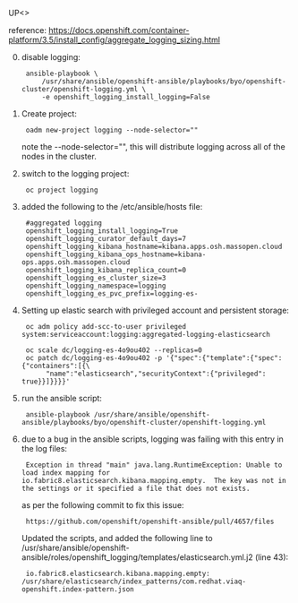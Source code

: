 UP<>

reference: <https://docs.openshift.com/container-platform/3.5/install_config/aggregate_logging_sizing.html>

0) disable logging:

        ansible-playbook \
            /usr/share/ansible/openshift-ansible/playbooks/byo/openshift-cluster/openshift-logging.yml \
            -e openshift_logging_install_logging=False

1) Create project:

        oadm new-project logging --node-selector=""

    note the --node-selector="", this will distribute logging across all of the nodes in the cluster.

2) switch to the logging project:

        oc project logging

3) added the following to the /etc/ansible/hosts file:

        #aggregated logging
        openshift_logging_install_logging=True
        openshift_logging_curator_default_days=7
        openshift_logging_kibana_hostname=kibana.apps.osh.massopen.cloud
        openshift_logging_kibana_ops_hostname=kibana-ops.apps.osh.massopen.cloud
        openshift_logging_kibana_replica_count=0
        openshift_logging_es_cluster_size=3
        openshift_logging_namespace=logging
        openshift_logging_es_pvc_prefix=logging-es-

4) Setting up elastic search with privileged account and persistent storage: 

        oc adm policy add-scc-to-user privileged system:serviceaccount:logging:aggregated-logging-elasticsearch

        oc scale dc/logging-es-4o9ou402 --replicas=0
        oc patch dc/logging-es-4o9ou402 -p '{"spec":{"template":{"spec":{"containers":[{\ 
             "name":"elasticsearch","securityContext":{"privileged": true}}]}}}}'

5) run the ansible script:  

        ansible-playbook /usr/share/ansible/openshift-ansible/playbooks/byo/openshift-cluster/openshift-logging.yml

6) due to a bug in the ansible scripts, logging was failing with this entry in the log files:

        Exception in thread "main" java.lang.RuntimeException: Unable to load index mapping for io.fabric8.elasticsearch.kibana.mapping.empty.  The key was not in the settings or it specified a file that does not exists.

    as per the following commit to fix this issue:

        https://github.com/openshift/openshift-ansible/pull/4657/files       

    Updated the scripts, and added the following line to /usr/share/ansible/openshift-ansible/roles/openshift_logging/templates/elasticsearch.yml.j2 (line 43):

        io.fabric8.elasticsearch.kibana.mapping.empty: /usr/share/elasticsearch/index_patterns/com.redhat.viaq-openshift.index-pattern.json
